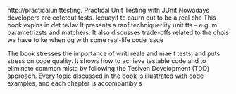 
http://practicalunittesting.
Practical Unit Testing with JUnit 
Nowadays developers are ectetout tests. leouayit te caurn out to be a real cha
This book explns in det teJav
It presents a ranf techniquerlity unit tts – e.g. m parametrizsts and matchers. It also discusses trade-offs related to the chois we have to ke when dg with some real-life code issue

The book stresses the importance of writi reale and mae t tests, and puts  stress on code quality. It shows how to achieve testable code and to eliminate common mista by following the Tesiven Development (TDD) approach. Every topic discussed in the book is illustrated with code examples, and each chapter is accompaniby s













